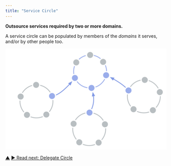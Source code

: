 ```yaml
---
title: "Service Circle"
---
```



**Outsource services required by two or more domains.**

A service circle can be populated by members of the <dfn data-info="Domain: A distinct area of influence, activity and decision making within an organization.">domains</dfn> it serves, and/or by other people too.

![Service Circle](img/structural-patterns/service-circle.png)


<div class="bottom-nav">
<a href="organizational-structure.html" title="Up: Organizational Structure">▲</a> <a href="delegate-circle.html" title="">▶ Read next: Delegate Circle</a>
</div>


<script type="text/javascript">
Mousetrap.bind('g n', function() {
    window.location.href = 'delegate-circle.html';
    return false;
});
</script>

